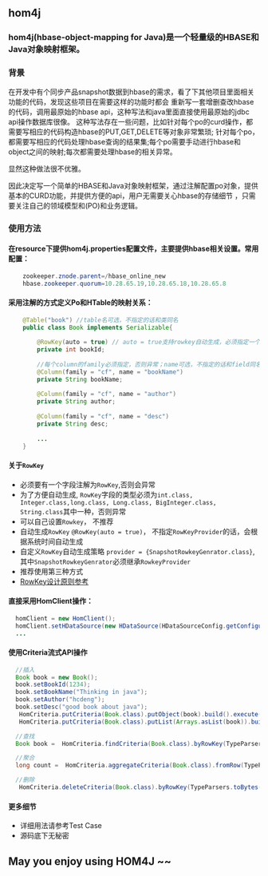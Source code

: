 ## hom4j

### hom4j(hbase-object-mapping for Java)是一个轻量级的HBASE和Java对象映射框架。
### 背景

在开发中有个同步产品snapshot数据到hbase的需求，看了下其他项目里面相关功能的代码，发现这些项目在需要这样的功能时都会
重新写一套增删查改hbase的代码，调用最原始的hbase api，这种写法和java里面直接使用最原始的jdbc api操作数据库很像。
这种写法存在一些问题，比如针对每个po的curd操作，都需要写相应的代码构造hbase的PUT,GET,DELETE等对象非常繁琐;
针对每个po，都需要写相应的代码处理hbase查询的结果集;每个po需要手动进行hbase和object之间的映射;每次都需要处理hbase的相关异常。   


显然这种做法很不优雅。   


因此决定写一个简单的HBASE和Java对象映射框架，通过注解配置po对象，提供基本的CURD功能，并提供方便的api，用户无需要关心hbase的存储细节
，只需要关注自己的领域模型和(PO)和业务逻辑。


### 使用方法
#### 在resource下提供hom4j.properties配置文件，主要提供hbase相关设置。常用配置：
```java
    zookeeper.znode.parent=/hbase_online_new
    hbase.zookeeper.quorum=10.28.65.19,10.28.65.18,10.28.65.8
```

#### 采用注解的方式定义Po和HTable的映射关系：
```java
    @Table("book") //table名可选，不指定的话和类同名
    public class Book implements Serializable{
    
        @RowKey(auto = true) // auto = true支持rowkey自动生成，必须指定一个字段为rowkey，否则异常。
        private int bookId;
    
        //每个column的family必须指定，否则异常；name可选，不指定的话和field同名
        @Column(family = "cf", name = "bookName") 
        private String bookName;
    
        @Column(family = "cf", name = "author")
        private String author;
    
        @Column(family = "cf", name = "desc")
        private String desc;
    
        ...
    }
```

#### 关于```RowKey```
- 必须要有一个字段注解为```RowKey```,否则会异常
- 为了方便自动生成, ```RowKey```字段的类型必须为```int.class, Integer.class,long.class, Long.class, BigInteger.class, String.class```其中一种，否则异常
- 可以自己设置```Rowkey```， 不推荐
- 自动生成```RowKey``` ```@RowKey(auto = true)```， 不指定```RowKeyProvider```的话，会根据系统时间自动生成
- 自定义```RowKey```自动生成策略 ```provider = {SnapshotRowkeyGenrator.class}```, 其中```SnapshotRowkeyGenrator```必须继承```RowkeyProvider```
- 推荐使用第三种方式
- [RowKey设计原则参考](http://dxer.github.io/2016/06/16/hbase_rowkey/)

#### 直接采用HomClient操作：
```java
  homClient = new HomClient();
  homClient.setHDataSource(new HDataSource(HDataSourceConfig.getConfiguration()));
  ...
```

#### 使用Criteria流式API操作
```java
  //插入
  Book book = new Book();
  book.setBookId(1234);
  book.setBookName("Thinking in java");
  book.setAuthor("hcdeng");
  book.setDesc("good book about java");
   HomCriteria.putCriteria(Book.class).putObject(book).build().execute(homClient);
   HomCriteria.putCriteria(Book.class).putList(Arrays.asList(book)).build().execute(homClient);

  //查找
  Book book =  HomCriteria.findCriteria(Book.class).byRowKey(TypeParsers.toBytes(1234)).build().query(homClient);

  //聚合
  long count =  HomCriteria.aggregateCriteria(Book.class).fromRow(TypeParsers.toBytes(1234)).toRow(TypeParsers.toBytes(1245)).build().count(homClient);

  //删除
   HomCriteria.deleteCriteria(Book.class).byRowKey(TypeParsers.toBytes(1234)).build().execute(homClient);

```

#### 更多细节
- 详细用法请参考Test Case
- 源码底下无秘密

## May you enjoy using **HOM4J** ~~

